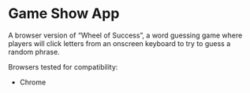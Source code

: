 # Game Show App

A browser version of “Wheel of Success”, a word guessing game where players will click letters from an onscreen keyboard to try to guess a random phrase.

Browsers tested for compatibility:
- Chrome
